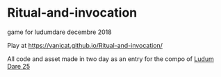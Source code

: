 # Ritual-and-invocation
game for ludumdare decembre 2018

Play at https://vanicat.github.io/Ritual-and-invocation/

All code and asset made in two day as an entry for the compo of [Ludum Dare 25](https://ldjam.com/events/ludum-dare/43/ritual-and-invocation)
